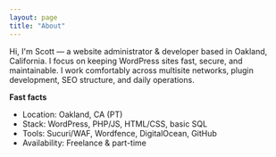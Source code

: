 ```yaml
---
layout: page
title: "About"
---
```

Hi, I'm Scott — a website administrator & developer based in Oakland, California. I focus on keeping WordPress sites fast, secure, and maintainable. I work comfortably across multisite networks, plugin development, SEO structure, and daily operations.

**Fast facts**
- Location: Oakland, CA (PT)
- Stack: WordPress, PHP/JS, HTML/CSS, basic SQL
- Tools: Sucuri/WAF, Wordfence, DigitalOcean, GitHub
- Availability: Freelance & part-time

